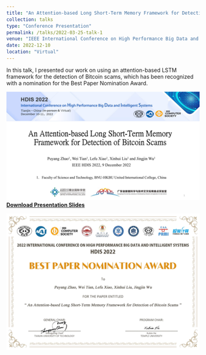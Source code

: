 ```yaml
---
title: "An Attention-based Long Short-Term Memory Framework for Detection of Bitcoin Scams."
collection: talks
type: "Conference Presentation"
permalink: /talks/2022-03-25-talk-1
venue: "IEEE International Conference on High Performance Big Data and Intelligent Systems 2022"
date: 2022-12-10
location: "Virtual"
---
```


In this talk, I presented our work on using an attention-based LSTM framework for the detection of Bitcoin scams, which has been recognized with a nomination for the Best Paper Nomination Award.

![First Slide of Presentation](/images/ppt-first-slide.jpg)  
**[Download Presentation Slides](/files/Ponzi.pptx)**

![Best Paper Nomination Award](/images/bp.png)
